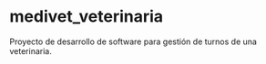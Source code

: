 # medivet_veterinaria

Proyecto de desarrollo de software para gestión de turnos de una veterinaria.
